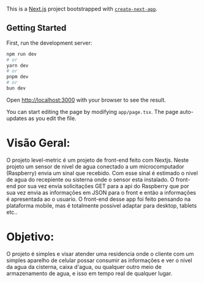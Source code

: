 This is a [Next.js](https://nextjs.org) project bootstrapped with [`create-next-app`](https://nextjs.org/docs/app/api-reference/cli/create-next-app).

## Getting Started

First, run the development server:

```bash
npm run dev
# or
yarn dev
# or
pnpm dev
# or
bun dev
```

Open [http://localhost:3000](http://localhost:3000) with your browser to see the result.

You can start editing the page by modifying `app/page.tsx`. The page auto-updates as you edit the file.

# Visão Geral:
 O projeto level-metric é um projeto de front-end feito com Nextjs. Neste projeto um sensor de nivel de agua conectado a  um microcomputador (Raspberry) envia um sinal que recebido. Com esse sinal é estimado o nivel de agua do recepiente ou sisterna onde o sensor esta instalado. O front-end por sua vez envia solicitações GET para a api do Raspberry que por sua vez envia as informações em JSON para o front e então a informações é apresentada ao o usuario. O front-end desse app foi feito pensando na plataforma mobile, mas é totalmente possivel adaptar para desktop, tablets etc.. 

# Objetivo:
 O projeto é simples e visar atender uma residencia onde o cliente com um simples aparelho de celular possar consumir as informações e ver o nivel da agua da cisterna, caixa d'agua, ou qualquer outro meio de armazenamento de agua, e isso em tempo real de qualquer lugar.
